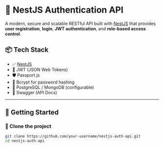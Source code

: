 # 🔐 NestJS Authentication API

A modern, secure and scalable RESTful API built with [NestJS](https://nestjs.com) that provides **user registration**, **login**, **JWT authentication**, and **role-based access control**.

## 📦 Tech Stack

- ✅ [NestJS](https://nestjs.com)
- 🔐 JWT (JSON Web Tokens)
- 🛡️ Passport.js
- 🧮 Bcrypt for password hashing
- 🐘 PostgreSQL / MongoDB (configurable)
- 📄 Swagger (API Docs)

---

## 🚀 Getting Started

### 📁 Clone the project

```bash
git clone https://github.com/your-username/nestjs-auth-api.git
cd nestjs-auth-api
